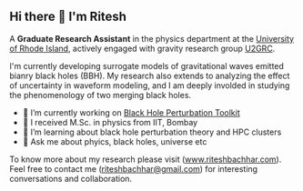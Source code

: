 ## Hi there 👋 I'm Ritesh

A **Graduate Research Assistant** in the physics department at the [University of Rhode Island](https://web.uri.edu/physics/), actively engaged with gravity research group [U2GRC](https://web.uri.edu/gravity/).

I'm currently developing surrogate models of gravitational waves emitted bianry black holes (BBH). My research also extends to analyzing the effect of uncertainty in waveform modeling, and I am deeply involded in studying the phenomenology of two merging black holes.

- 🔭 I’m currently working on [Black Hole Perturbation Toolkit](http://bhptoolkit.org)
- :pushpin: I received M.Sc. in physics from IIT, Bombay
- 🌱 I’m learning about black hole perturbation theory and HPC clusters
- 💬 Ask me about phyics, black holes, universe etc 

To know more about my research please visit (www.riteshbachhar.com). Feel free to contact me (riteshbachhar@gmail.com) for interesting conversations and collaboration.